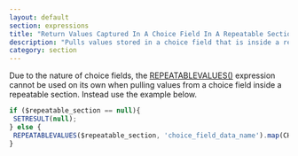 ```yaml
---
layout: default
section: expressions
title: "Return Values Captured In A Choice Field In A Repeatable Section"
description: "Pulls values stored in a choice field that is inside a repeatable section and stores them in an array."
category: section
---
```

 Due to the nature of choice fields, the [REPEATABLEVALUES()](http://developer.fulcrumapp.com/expressions/reference/repeatablevalues/) expression cannot be used on its own when pulling values from a choice field inside a repeatable section. Instead use the example below.

 ```js
 if ($repeatable_section == null){
  SETRESULT(null);
} else {
  REPEATABLEVALUES($repeatable_section, 'choice_field_data_name').map(CHOICEVALUE);
}
```
